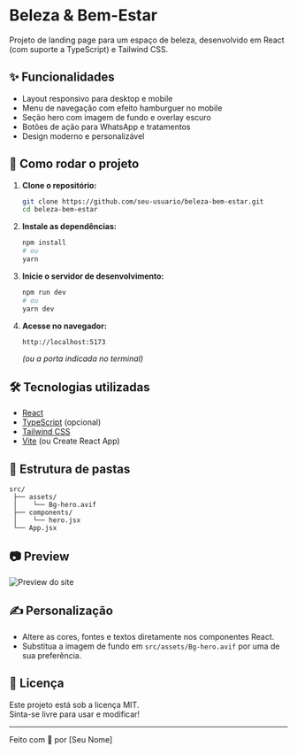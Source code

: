# Beleza & Bem-Estar

Projeto de landing page para um espaço de beleza, desenvolvido em React (com suporte a TypeScript) e Tailwind CSS.

## ✨ Funcionalidades

- Layout responsivo para desktop e mobile
- Menu de navegação com efeito hamburguer no mobile
- Seção hero com imagem de fundo e overlay escuro
- Botões de ação para WhatsApp e tratamentos
- Design moderno e personalizável

## 🚀 Como rodar o projeto

1. **Clone o repositório:**
   ```bash
   git clone https://github.com/seu-usuario/beleza-bem-estar.git
   cd beleza-bem-estar
   ```

2. **Instale as dependências:**
   ```bash
   npm install
   # ou
   yarn
   ```

3. **Inicie o servidor de desenvolvimento:**
   ```bash
   npm run dev
   # ou
   yarn dev
   ```

4. **Acesse no navegador:**
   ```
   http://localhost:5173
   ```
   *(ou a porta indicada no terminal)*

## 🛠️ Tecnologias utilizadas

- [React](https://react.dev/)
- [TypeScript](https://www.typescriptlang.org/) (opcional)
- [Tailwind CSS](https://tailwindcss.com/)
- [Vite](https://vitejs.dev/) (ou Create React App)

## 📁 Estrutura de pastas

```
src/
 ├── assets/
 │    └── Bg-hero.avif
 ├── components/
 │    └── hero.jsx
 └── App.jsx
```

## 📷 Preview

![Preview do site](./src/assets/Bg-hero.avif)

## ✍️ Personalização

- Altere as cores, fontes e textos diretamente nos componentes React.
- Substitua a imagem de fundo em `src/assets/Bg-hero.avif` por uma de sua preferência.

## 📄 Licença

Este projeto está sob a licença MIT.  
Sinta-se livre para usar e modificar!

---

Feito com 💖 por [Seu Nome]